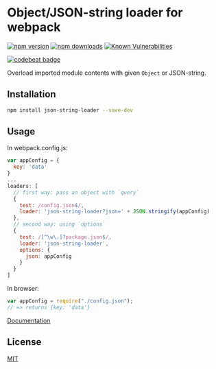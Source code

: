 # Object/JSON-string loader for webpack

[![npm version](https://img.shields.io/npm/v/json-string-loader.svg)](https://www.npmjs.com/package/json-string-loader)
[![npm downloads](https://img.shields.io/npm/dm/json-string-loader.svg)](https://www.npmjs.com/package/json-string-loader)
[![Known Vulnerabilities](https://snyk.io/test/npm/json-string-loader/badge.svg)](https://snyk.io/test/npm/json-string-loader)

[![codebeat badge](https://codebeat.co/badges/2f597cc8-1d1e-42d6-9f58-da43b3bcb15e)](https://codebeat.co/projects/github-com-jsyrjala-json-string-loader)

Overload imported module contents with given `Object` or JSON-string.

## Installation

```sh
npm install json-string-loader --save-dev
```

## Usage

In webpack.config.js:

```js
var appConfig = {
  key: 'data'
}
...
loaders: [
  // first way: pass an object with `query`
  {
    test: /config.json$/,
    loader: 'json-string-loader?json=' + JSON.stringify(appConfig)
  },
  // second way: using `options`
  {
    test: /[^\w\.]?package.json$/,
    loader: 'json-string-loader',
    options: {
      json: appConfig
    }
  }
]
```

In browser:

```js
var appConfig = require("./config.json");
// => returns {key: 'data'}
```

[Documentation](http://webpack.github.io/docs/using-loaders.html)

## License

[MIT](https://spdx.org/licenses/MIT)
